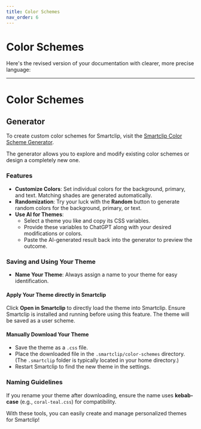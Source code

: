 ```yaml
---
title: Color Schemes
nav_order: 6
---
```


# Color Schemes

Here's the revised version of your documentation with clearer, more precise language:

---

# Color Schemes

## Generator
To create custom color schemes for Smartclip, visit the [Smartclip Color Scheme Generator](https://muelphil.github.io/smartclip-color-scheme-generator/).

The generator allows you to explore and modify existing color schemes or design a completely new one.

### Features
- **Customize Colors**: Set individual colors for the background, primary, and text. Matching shades are generated automatically.
- **Randomization**: Try your luck with the **Random** button to generate random colors for the background, primary, or text.
- **Use AI for Themes**:
    - Select a theme you like and copy its CSS variables.
    - Provide these variables to ChatGPT along with your desired modifications or colors.
    - Paste the AI-generated result back into the generator to preview the outcome.

### Saving and Using Your Theme
- **Name Your Theme**: Always assign a name to your theme for easy identification.

#### Apply Your Theme directly in Smartclip

Click **Open in Smartclip** to directly load the theme into Smartclip. Ensure Smartclip is installed and running before using this feature. The theme will be saved as a user scheme.

#### Manually Download Your Theme
  - Save the theme as a `.css` file.
  - Place the downloaded file in the `.smartclip/color-schemes` directory. (The `.smartclip` folder is typically located in your home directory.)
  - Restart Smartclip to find the new theme in the settings.

### Naming Guidelines
If you rename your theme after downloading, ensure the name uses **kebab-case** (e.g., `coral-teal.css`) for compatibility.

With these tools, you can easily create and manage personalized themes for Smartclip!
